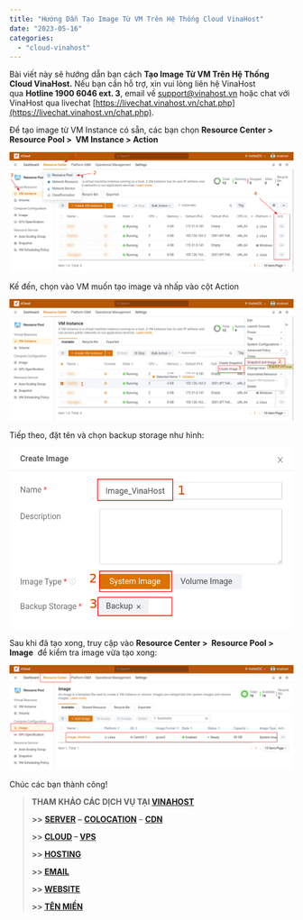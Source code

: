 ```yaml
---
title: "Hướng Dẫn Tạo Image Từ VM Trên Hệ Thống Cloud VinaHost"
date: "2023-05-16"
categories: 
  - "cloud-vinahost"
---
```


Bài viết này sẽ hướng dẫn bạn cách **Tạo Image Từ VM Trên Hệ Thống Cloud VinaHost.** Nếu bạn cần hỗ trợ, xin vui lòng liên hệ VinaHost qua **Hotline 1900 6046 ext. 3**, email về [support@vinahost.vn](mailto:support@vinahost.vn) hoặc chat với VinaHost qua livechat [https://livechat.vinahost.vn/chat.php](https://livechat.vinahost.vn/chat.php).

Để tạo image từ VM Instance có sẵn, các bạn chọn **Resource Center > Resource Pool >  VM Instance > Action**

 **![](images/tao-image-tu-vm-tren-he-thong-cloud-vinahost-1.png)** 

Kế đến, chọn vào VM muốn tạo image và nhấp vào cột Action

![](images/tao-image-tu-vm-tren-he-thong-cloud-vinahost-2.png)

Tiếp theo, đặt tên và chọn backup storage như hình:

![](images/tao-image-tu-vm-tren-he-thong-cloud-vinahost-3.png)

Sau khi đã tạo xong, truy cập vào **Resource Center >  Resource Pool > Image**  để kiểm tra image vừa tạo xong:

![Tạo Image Từ VM](images/tao-image-tu-vm-tren-he-thong-cloud-vinahost-4.png)

Chúc các bạn thành công!

> **THAM KHẢO CÁC DỊCH VỤ TẠI [VINAHOST](https://kb.vinahost.vn/)**
> 
> **\>>** [**SERVER**](https://vinahost.vn/thue-may-chu-rieng/) **–** [**COLOCATION**](https://vinahost.vn/colocation.html) – [**CDN**](https://vinahost.vn/dich-vu-cdn-chuyen-nghiep)
> 
> **\>> [CLOUD](https://vinahost.vn/cloud-server-gia-re/) – [VPS](https://vinahost.vn/vps-ssd-chuyen-nghiep/)**
> 
> **\>> [HOSTING](https://vinahost.vn/wordpress-hosting)**
> 
> **\>> [EMAIL](https://vinahost.vn/email-hosting)**
> 
> **\>> [WEBSITE](http://vinawebsite.vn/)**
> 
> **\>> [TÊN MIỀN](https://vinahost.vn/ten-mien-gia-re/)**
